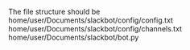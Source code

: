 The file structure should be 
    home/user/Documents/slackbot/config/config.txt
    home/user/Documents/slackbot/config/channels.txt
    home/user/Documents/slackbot/bot.py
